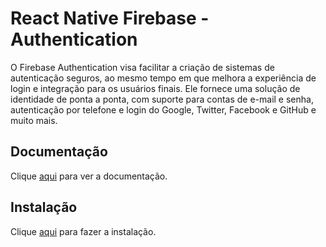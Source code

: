 # React Native Firebase - Authentication

O Firebase Authentication visa facilitar a criação de sistemas de autenticação seguros, ao mesmo tempo em que melhora a experiência de login e integração para os usuários finais. Ele fornece uma solução de identidade de ponta a ponta, com suporte para contas de e-mail e senha, autenticação por telefone e login do Google, Twitter, Facebook e GitHub e muito mais.

## Documentação

Clique [aqui](https://github.com/invertase/react-native-firebase) para ver a documentação.

## Instalação

Clique [aqui](https://www.npmjs.com/package/@react-native-firebase/auth) para fazer a instalação.
